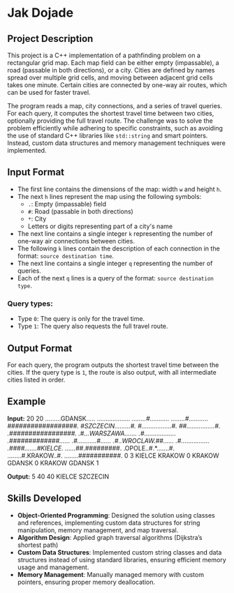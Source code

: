 # Jak Dojade

## Project Description

This project is a C++ implementation of a pathfinding problem on a rectangular grid map. Each map field can be either empty (impassable), a road (passable in both directions), or a city. Cities are defined by names spread over multiple grid cells, and moving between adjacent grid cells takes one minute. Certain cities are connected by one-way air routes, which can be used for faster travel.

The program reads a map, city connections, and a series of travel queries. For each query, it computes the shortest travel time between two cities, optionally providing the full travel route. The challenge was to solve the problem efficiently while adhering to specific constraints, such as avoiding the use of standard C++ libraries like `std::string` and smart pointers. Instead, custom data structures and memory management techniques were implemented.

## Input Format

- The first line contains the dimensions of the map: width `w` and height `h`.
- The next `h` lines represent the map using the following symbols:
    - `.`: Empty (impassable) field
    - `#`: Road (passable in both directions)
    - `*`: City
    - Letters or digits representing part of a city's name
- The next line contains a single integer `k` representing the number of one-way air connections between cities.
- The following `k` lines contain the description of each connection in the format: `source destination time`.
- The next line contains a single integer `q` representing the number of queries.
- Each of the next `q` lines is a query of the format: `source destination type`.

### Query types:
- Type `0`: The query is only for the travel time.
- Type `1`: The query also requests the full travel route.

## Output Format

For each query, the program outputs the shortest travel time between the cities. If the query type is `1`, the route is also output, with all intermediate cities listed in order.

## Example

**Input:**
20 20
.........GDANSK.....
........*...........
........#...........
........#...........
*##################.
#SZCZECIN.........#.
#.................#.
##................#.
.############*#####.
.#...WARSZAWA.......
.#..................
.#############......
.#...........#......
.#..WROCLAW.##......
.#..*.......*.......
.####.......#KIELCE.
......*##.#########.
.OPOLE..#.*.......#.
........#.KRAKOW..#.
........###########.
0
3
KIELCE KRAKOW 0
KRAKOW GDANSK 0
KRAKOW GDANSK 1

**Output:**
5
40
40 KIELCE SZCZECIN

## Skills Developed

- **Object-Oriented Programming**: Designed the solution using classes and references, implementing custom data structures for string manipulation, memory management, and map traversal.
- **Algorithm Design**: Applied graph traversal algorithms (Dijkstra’s shortest path)
- **Custom Data Structures**: Implemented custom string classes and data structures instead of using standard libraries, ensuring efficient memory usage and management.
- **Memory Management**: Manually managed memory with custom pointers, ensuring proper memory deallocation.



